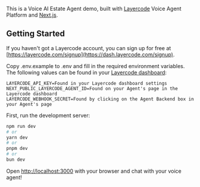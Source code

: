 This is a Voice AI Estate Agent demo, built with [Layercode](https://layercode.com) Voice Agent Platform and [Next.js](https://nextjs.org).

## Getting Started

If you haven't got a Layercode account, you can sign up for free at [https://layercode.com/signup](https://dash.layercode.com/signup).

Copy .env.example to .env and fill in the required environment variables. The following values can be found in your [Layercode dashboard](https://dash.layercode.com):

```
LAYERCODE_API_KEY=Found in your Layercode dashboard settings
NEXT_PUBLIC_LAYERCODE_AGENT_ID=Found on your Agent's page in the Layercode dashboard
LAYERCODE_WEBHOOK_SECRET=Found by clicking on the Agent Backend box in your Agent's page
```

First, run the development server:

```bash
npm run dev
# or
yarn dev
# or
pnpm dev
# or
bun dev
```

Open [http://localhost:3000](http://localhost:3000) with your browser and chat with your voice agent!
